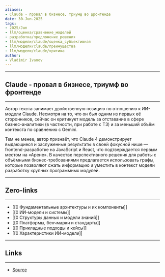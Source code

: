 ```yaml
---
aliases: 
- Claude - провал в бизнесе, триумф во фронтенде 
date: 30-Jun-2025
tags:
- 2025/Jun
- llm/оценка/сравнение_моделей
- разработка/предложение_решения
- llm/модели/claude/оценка_субъективная
- llm/модели/claude/преимущества
- llm/модели/claude/критика
author:
- Vladimir Ivanov
---
```

-----
##  Claude - провал в бизнесе, триумф во фронтенде 
-----
Автор текста занимает двойственную позицию по отношению к ИИ-модели Claude. Несмотря на то, что он был одним из первых её сторонников, сейчас он критикует модель за отставание в сфере бизнес-аналитики (в частности, при работе с ТЗ) и за меньший объём контекста по сравнению с Gemini.

Тем не менее, автор признаёт, что Claude 4 демонстрирует выдающиеся и заслуженные результаты в своей фокусной нише — frontend-разработке на JavaScript и React, что подтверждается первым местом на «Арене». В качестве перспективного решения для работы с объёмными бизнес-требованиями предлагается использовать графы, которые позволяют сжать информацию и уместить в контекст модели разработку крупных программных модулей.

---
## Zero-links
---
- [[0 Фундаментальные архитектуры и их компоненты]]
- [[0 ИИ-модели и системы]]
- [[0 Структуры данных и модели знаний]]
- [[0 Платформы, бенчмарки и стандарты]]
- [[0 Прикладные подходы и кейсы]]
- [[0 Характеристики ИИ-модели]]

---
## Links
---
- [Source](https://t.me/turboproject/1722)